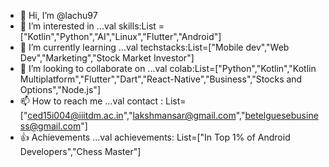 - 👋 Hi, I’m @lachu97
- 👀 I’m interested in ...val skills:List<skills> = ["Kotlin","Python","AI","Linux","Flutter","Android"]
- 🌱 I’m currently learning ...val techstacks:List<TechStacks>=["Mobile dev","Web Dev","Marketing","Stock Market Investor"]
- 💞️ I’m looking to collaborate on ...val colab:List<languages>=["Python","Kotlin","Kotlin Multiplatform","Flutter","Dart","React-Native","Business","Stocks and Options","Node.js"]
- 📫 How to reach me ...val contact : List=["ced15i004@iiitdm.ac.in","lakshmansar@gmail.com","betelguesebusiness@gmail.com"]
- 👍 Achievements ...val achievements: List=["In Top 1% of Android Developers","Chess Master"]

<!---
lachu97/lachu97 is a ✨ special ✨ repository because its `README.md` (this file) appears on your GitHub profile.
You can click the Preview link to take a look at your changes.
--->
